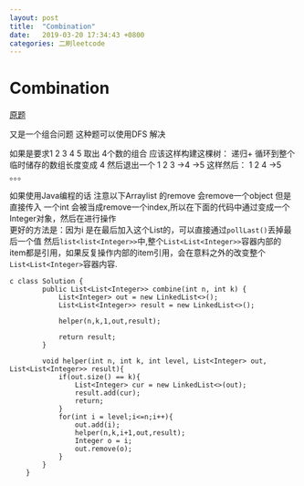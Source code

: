```yaml
---
layout: post
title:  "Combination"
date:   2019-03-20 17:34:43 +0800
categories: 二刷leetcode
---
```



# Combination 

[原题](https://leetcode.com/problems/combinations/)

又是一个组合问题 这种题可以使用DFS 解决

如果是要求1 2 3 4 5 取出 4个数的组合 应该这样构建这棵树： 
递归+ 循环到整个临时储存的数组长度变成 4 然后退出一个 
1 2 3 
       ->4
       ->5
这样然后：
1 2 4 ->5 
。。。

如果使用Java编程的话 注意以下Arraylist 的remove 会remove一个object 但是直接传入 一个int 会被当成remove一个index,所以在下面的代码中通过变成一个Integer对象，然后在进行操作<br>
更好的方法是：因为i 是在最后加入这个List的，可以直接通过``pollLast()``丢掉最后一个值
然后``list<list<Integer>>``中,整个``List<List<Integer>>``容器内部的item都是引用，如果反复操作内部的item引用，会在意料之外的改变整个``List<List<Integer>``容器内容.

````
c class Solution {
        public List<List<Integer>> combine(int n, int k) {
            List<Integer> out = new LinkedList<>();
            List<List<Integer>> result = new LinkedList<>();

            helper(n,k,1,out,result);

            return result;
        }

        void helper(int n, int k, int level, List<Integer> out, List<List<Integer>> result){
            if(out.size() == k){
                List<Integer> cur = new LinkedList<>(out);
                result.add(cur);
                return;
            }
            for(int i = level;i<=n;i++){
                out.add(i);
                helper(n,k,i+1,out,result);
                Integer o = i;
                out.remove(o);
            }
        }
    }
    
````

